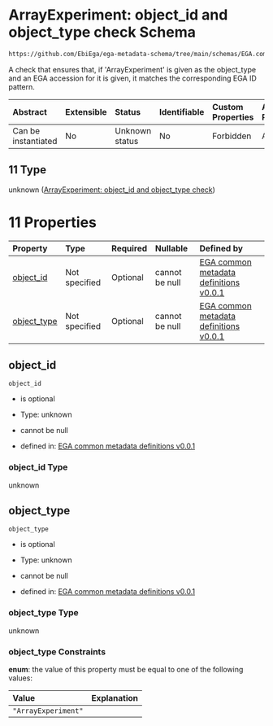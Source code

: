 # ArrayExperiment: object_id and object_type check Schema

```txt
https://github.com/EbiEga/ega-metadata-schema/tree/main/schemas/EGA.common-definitions.json#/definitions/object-id-and-object-type-check/anyOf/11
```

A check that ensures that, if 'ArrayExperiment' is given as the object_type and an EGA accession for it is given, it matches the corresponding EGA ID pattern.

| Abstract            | Extensible | Status         | Identifiable | Custom Properties | Additional Properties | Access Restrictions | Defined In                                                                                |
| :------------------ | :--------- | :------------- | :----------- | :---------------- | :-------------------- | :------------------ | :---------------------------------------------------------------------------------------- |
| Can be instantiated | No         | Unknown status | No           | Forbidden         | Allowed               | none                | [EGA.common-definitions.json*](../out/EGA.common-definitions.json "open original schema") |

## 11 Type

unknown ([ArrayExperiment: object_id and object_type check](ega-2-definitions-check-that-the-object_ids-accession-pattern-and-object_type-match-anyof-arrayexperiment-object_id-and-object_type-check.md))

# 11 Properties

| Property                    | Type          | Required | Nullable       | Defined by                                                                                                                                                                                                                                                                                                                                                                               |
| :-------------------------- | :------------ | :------- | :------------- | :--------------------------------------------------------------------------------------------------------------------------------------------------------------------------------------------------------------------------------------------------------------------------------------------------------------------------------------------------------------------------------------- |
| [object_id](#object_id)     | Not specified | Optional | cannot be null | [EGA common metadata definitions v0.0.1](ega-2-definitions-check-that-the-object_ids-accession-pattern-and-object_type-match-anyof-arrayexperiment-object_id-and-object_type-check-properties-object_id.md "https://github.com/EbiEga/ega-metadata-schema/tree/main/schemas/EGA.common-definitions.json#/definitions/object-id-and-object-type-check/anyOf/11/properties/object_id")     |
| [object_type](#object_type) | Not specified | Optional | cannot be null | [EGA common metadata definitions v0.0.1](ega-2-definitions-check-that-the-object_ids-accession-pattern-and-object_type-match-anyof-arrayexperiment-object_id-and-object_type-check-properties-object_type.md "https://github.com/EbiEga/ega-metadata-schema/tree/main/schemas/EGA.common-definitions.json#/definitions/object-id-and-object-type-check/anyOf/11/properties/object_type") |

## object_id



`object_id`

*   is optional

*   Type: unknown

*   cannot be null

*   defined in: [EGA common metadata definitions v0.0.1](ega-2-definitions-check-that-the-object_ids-accession-pattern-and-object_type-match-anyof-arrayexperiment-object_id-and-object_type-check-properties-object_id.md "https://github.com/EbiEga/ega-metadata-schema/tree/main/schemas/EGA.common-definitions.json#/definitions/object-id-and-object-type-check/anyOf/11/properties/object_id")

### object_id Type

unknown

## object_type



`object_type`

*   is optional

*   Type: unknown

*   cannot be null

*   defined in: [EGA common metadata definitions v0.0.1](ega-2-definitions-check-that-the-object_ids-accession-pattern-and-object_type-match-anyof-arrayexperiment-object_id-and-object_type-check-properties-object_type.md "https://github.com/EbiEga/ega-metadata-schema/tree/main/schemas/EGA.common-definitions.json#/definitions/object-id-and-object-type-check/anyOf/11/properties/object_type")

### object_type Type

unknown

### object_type Constraints

**enum**: the value of this property must be equal to one of the following values:

| Value               | Explanation |
| :------------------ | :---------- |
| `"ArrayExperiment"` |             |
